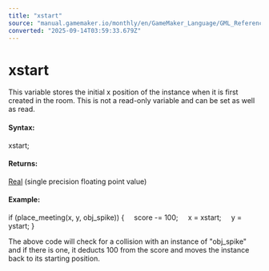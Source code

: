 ```yaml
---
title: "xstart"
source: "manual.gamemaker.io/monthly/en/GameMaker_Language/GML_Reference/Asset_Management/Instances/Instance_Variables/xstart.htm"
converted: "2025-09-14T03:59:33.679Z"
---
```


# xstart

This variable stores the initial x position of the instance when it is first created in the room. This is not a read-only variable and can be set as well as read.

#### Syntax:

xstart;

#### Returns:

[Real](../../../../GML_Overview/Data_Types.md) (single precision floating point value)

#### Example:

if (place\_meeting(x, y, obj\_spike))
{
    score -= 100;
    x = xstart;
    y = ystart;
}

The above code will check for a collision with an instance of "obj\_spike" and if there is one, it deducts 100 from the score and moves the instance back to its starting position.